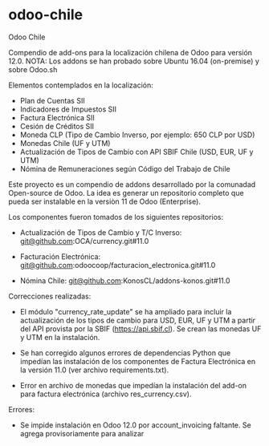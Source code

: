 # odoo-chile
Odoo Chile

Compendio de add-ons para la localización chilena de Odoo para versión 12.0. 
NOTA: Los addons se han probado sobre Ubuntu 16.04 (on-premise) y sobre Odoo.sh

Elementos contemplados en la localización:

- Plan de Cuentas SII
- Indicadores de Impuestos SII
- Factura Electrónica SII
- Cesión de Créditos SII
- Moneda CLP (Tipo de Cambio Inverso, por ejemplo: 650 CLP por USD)
- Monedas Chile (UF y UTM)
- Actualización de Tipos de Cambio con API SBIF Chile (USD, EUR, UF y UTM)
- Nómina de Remuneraciones según Código del Trabajo de Chile

Este proyecto es un compendio de addons desarrollado por la comunadad Open-source de Odoo. La idea es generar un repositorio completo que pueda ser instalable en la versiòn 11 de Odoo (Enterprise).

Los componentes fueron tomados de los siguientes repositorios:

- Actualización de Tipos de Cambio y T/C Inverso:
git@github.com:OCA/currency.git#11.0

- Facturación Electrónica:
git@github.com:odoocoop/facturacion_electronica.git#11.0

- Nómina Chile:
git@github.com:KonosCL/addons-konos.git#11.0


Correcciones realizadas:

- El módulo "currency_rate_update" se ha ampliado para incluir la actualización de los tipos de cambio para USD, EUR, UF y UTM a partir del API provista por la SBIF (https://api.sbif.cl). Se crean las monedas UF y UTM en la instalación.

- Se han corregido algunos errores de dependencias Python que impedían las instalación de los componentes de Factura Electrónica en la versión 11.0 (ver archivo requirements.txt). 

- Error en archivo de monedas que impedían la instalación del add-on para factura electrónica (archivo res_currency.csv).

Errores:

- Se impide instalación en Odoo 12.0 por account_invoicing faltante. Se agrega provisoriamente para analizar

